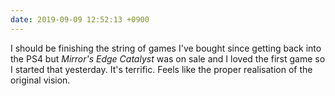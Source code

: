 ```yaml
---
date: 2019-09-09 12:52:13 +0900
---
```

I should be finishing the string of games I've bought since getting back into the PS4 but _Mirror's Edge Catalyst_ was on sale and I loved the first game so I started that yesterday. It's terrific. Feels like the proper realisation of the original vision.
